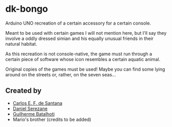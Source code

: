 # dk-bongo

Arduino UNO recreation of a certain accessory for a certain console. 

Meant to be used with certain games I will not mention here, but I'll say they
involve a oddly dressed simian and his equally unusual friends in their natural habitat.

As this recreation is not console-native, the game must run through a certain piece of
software whose icon resembles a certain aquatic animal.

Original copies of the games must be used! Maybe you can find some lying around on the streets or, rather, on the seven seas...

## Created by
* [Carlos E. F. de Santana](https://github.com/cadusantana)
* [Daniel Serezane](https://github.com/Salies)
* [Guilherme Batalhoti](https://github.com/GuiBatalhoti)
* Mario's brother (credits to be added)
